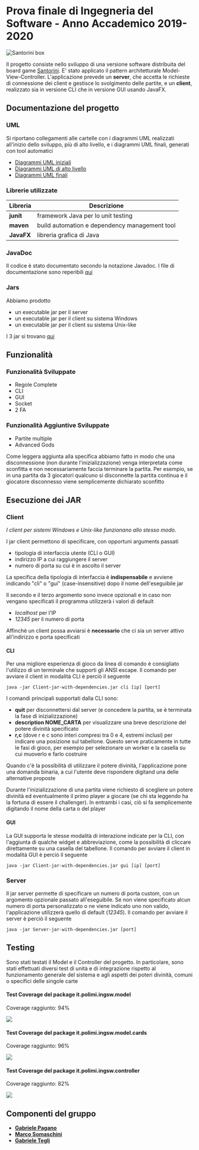 # Prova finale di Ingegneria del Software - Anno Accademico 2019-2020
![Santorini box](src/main/resources/GUI/santorini_img.jpg)

Il progetto consiste nello sviluppo di una versione software distribuita del board game [Santorini](http://www.craniocreations.it/prodotto/santorini/). 
E' stato applicato il pattern architetturale Model-View-Controller. L'applicazione prevede un **server**, che accetta le richieste di connessione dei client e gestisce 
lo svolgimento delle partite, e un **client**, realizzato sia in versione CLI che in versione GUI usando JavaFX.

## Documentazione del progetto

### UML

Si riportano collegamenti alle cartelle con i diagrammi UML realizzati all'inizio dello sviluppo, più di alto livello, e i diagrammi UML finali, generati con tool automatici

- [Diagrammi UML iniziali](https://github.com/tataboxxe/ing-sw-2020-Pagano-Somaschini-Tegli/tree/master/deliverables/UML/Initial)
- [Diagrammi UML di alto livello](https://github.com/tataboxxe/ing-sw-2020-Pagano-Somaschini-Tegli/tree/master/deliverables/UML/High%20Level)
- [Diagrammi UML finali](https://github.com/tataboxxe/ing-sw-2020-Pagano-Somaschini-Tegli/tree/master/deliverables/UML/Final)

### Librerie utilizzate
|Libreria|Descrizione|
|---------------|-----------|
|__junit__|framework Java per lo unit testing|
|__maven__|build automation e dependency management tool|
|__JavaFX__|libreria grafica di Java|

### JavaDoc
Il codice è stato documentato secondo la notazione Javadoc. I file di documentazione sono reperibili [qui](https://github.com/tataboxxe/ing-sw-2020-Pagano-Somaschini-Tegli/tree/master/docs)

### Jars

Abbiamo prodotto 
- un executable jar per il server
- un executable jar per il client su sistema Windows
- un executable jar per il client su sistema Unix-like

I 3 jar si trovano [qui](https://github.com/tataboxxe/ing-sw-2020-Pagano-Somaschini-Tegli/tree/master/deliverables/jars)

## Funzionalità
### Funzionalità Sviluppate
- Regole Complete
- CLI
- GUI
- Socket
- 2 FA

### Funzionalità Aggiuntive Sviluppate
- Partite multiple
- Advanced Gods


Come leggera aggiunta alla specifica abbiamo fatto in modo che una disconnessione (non durante l'inizializzazione) venga interpretata come sconfitta e non necessariamente faccia terminare la partita. 
Per esempio, se in una partita da 3 giocatori qualcuno si disconnette la partita continua e il giocatore disconnesso viene semplicemente dichiarato sconfitto

## Esecuzione dei JAR

### Client

*I client per sistemi Windows e Unix-like funzionano allo stesso modo.*

I jar client permettono di specificare, con opportuni arguments passati
- tipologia di interfaccia utente (CLI o GUI)
- indirizzo IP a cui raggiungere il server
- numero di porta su cui è in ascolto il server

La specifica della tipologia di interfaccia è **indispensabile** e avviene indicando "cli" o "gui" (case-insensitive) dopo il nome dell'eseguibile jar

Il secondo e il terzo argomento sono invece opzionali e in caso non vengano specificati il programma utilizzerà i valori di default
- *localhost* per 
l'IP
- *12345* per il numero di porta

Affinchè un client possa avviarsi è **necessario** che ci sia un server attivo all'indirizzo e porta specificati

#### CLI
Per una migliore esperienza di gioco da linea di comando è consigliato l'utilizzo di un terminale che supporti gli ANSI escape. 
Il comando per avviare il client in modalità CLI è perciò il seguente
```
java -jar Client-jar-with-dependencies.jar cli [ip] [port]
```

I comandi principali supportati dalla CLI sono:
- **quit** per disconnettersi dal server (e concedere la partita, se è terminata la fase di inizializzazione)
- **description NOME_CARTA** per visualizzare una breve descrizione del potere divinità specificato
- **r,c** (dove r e c sono interi compresi tra 0 e 4, estremi inclusi) per indicare una posizione sul tabellone. Questo serve praticamente in tutte le fasi di 
gioco, per esempio per selezionare un worker e la casella su cui muoverlo e farlo costruire

Quando c'è la possibilità di utilizzare il potere divinità, l'applicazione pone una domanda binaria, a cui l'utente deve rispondere digitand una delle alternative proposte

Durante l'inizializzazione di una partita viene richiesto di scegliere un potere divinità ed eventualmente il primo player a giocare (se chi sta leggendo ha 
la fortuna di essere il challenger). In entrambi i casi, ciò si fa semplicemente digitando il nome della carta o del player
#### GUI

La GUI supporta le stesse modalità di interazione indicate per la CLI, con l'aggiunta di qualche widget e abbreviazione, come 
la possibilità di cliccare direttamente su una casella del tabellone. Il comando per avviare il client in modalità GUI è perciò il 
seguente

```
java -jar Client-jar-with-dependencies.jar gui [ip] [port]
```

### Server

Il jar server permette di specificare un numero di porta custom, con un argomento opzionale passato all'eseguibile. Se non viene specificato alcun numero di porta 
personalizzato o ne viene indicato uno non valido, l'applicazione utilizzerà quello di default (*12345*). Il comando per avviare il server è perciò il seguente
```
java -jar Server-jar-with-dependencies.jar [port]
```

## Testing

Sono stati testati il Model e il Controller del progetto. In particolare, sono stati effettuati diversi test di unità e di integrazione rispetto al funzionamento generale 
del sistema e agli aspetti dei poteri divinità, comuni o specifici delle singole carte

#### Test Coverage del package it.polimi.ingsw.model

Coverage raggiunto: 94%

![](src/main/resources/Test%20Coverage/Test%20Coverage%20it.polimi.ingsw.model.png)

#### Test Coverage del package it.polimi.ingsw.model.cards

Coverage raggiunto: 96%


![](src/main/resources/Test%20Coverage/Test%20Coverage%20it.polimi.ingsw.model.cards.png)

#### Test Coverage del package it.polimi.ingsw.controller

Coverage raggiunto: 82%


![](src/main/resources/Test%20Coverage/Test%20Coverage%20it.polimi.ingsw.controller.png)

## Componenti del gruppo
- [__Gabriele Pagano__](https://github.com/gabrielepagano)
- [__Marco Somaschini__](https://github.com/MarcoSomaschini)
- [__Gabriele Tegli__](https://github.com/tataboxxe)
